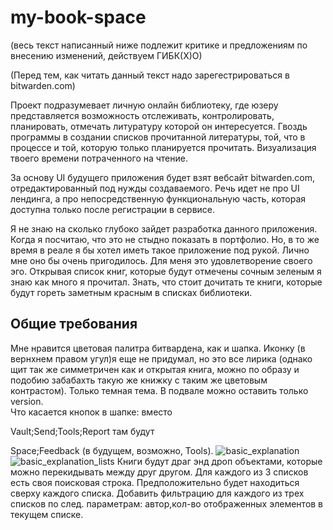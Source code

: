 # my-book-space
(весь текст написанный ниже подлежит критике и предложениям по внесению изменений, действуем ГИБК(Х)О) 

(Перед тем, как читать данный текст надо зарегестрироваться в bitwarden.com) 

Проект подразумевает личную онлайн библиотеку, где юзеру представляется возможность отслеживать, контролировать, планировать, отмечать литуратуру которой он интересуется. Гвоздь программы в создании списков прочитанной литературы, той, что в процессе и той, которую только планируется прочитать. Визуализация твоего времени потраченного на чтение.

За основу UI будущего приложения будет взят вебсайт bitwarden.com, отредактированный под нужды создаваемого. Речь идет не про UI лендинга, а про непосредственную функциональную часть, которая доступна только после регистрации в сервисе. 

Я не знаю на сколько глубоко зайдет разработка данного приложения. Когда я посчитаю, что это не стыдно показать в портфолио. Но, в то же время в реале я бы хотел иметь такое приложение под рукой. Лично мне оно бы очень пригодилось. Для меня это удовлетворение своего эго. Открывая список книг, которые будут отмечены сочным зеленым я знаю как много я прочитал. Знать, что стоит дочитать те книги, которые будут гореть заметным красным в списках библиотеки. 

 ## Общие требования 

Мне нравится цветовая палитра битвардена, как и шапка. Иконку (в вернхнем правом угул)я еще не придумал, но это все лирика (однако щит так же симметричен как и открытая книга, можно по образу и подобию забабахть такую же книжку с таким же цветовым контрастом). Только темная тема. В подвале можно оставить только version.  
	 Что касается кнопок в шапке: вместо  

Vault;Send;Tools;Report там будут  

Space;Feedback (в будущем, возможно, Tools). 
![basic_explanation](https://user-images.githubusercontent.com/95850699/177854053-c9b917f4-0fb2-42dd-a16f-0b4c576dda50.png)
![basic_explanation_lists](https://user-images.githubusercontent.com/95850699/177854068-a5e86162-442a-4aee-98f3-0e6128391107.png)
Книги будут драг энд дроп объектами, которые можно перекидывать между друг другом. Для каждого из 3 списков есть своя поисковая строка. Предположительно будет находиться сверху каждого списка.
Добавить фильтрацию для каждого из трех списков по след. параметрам: автор,кол-во отображенных элементов в текущем списке.
